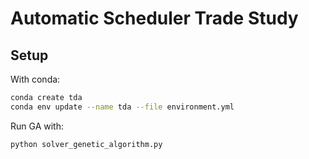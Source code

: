 # Automatic Scheduler Trade Study


## Setup 

With conda: 
```sh
conda create tda
conda env update --name tda --file environment.yml

```
Run GA with:
```sh
python solver_genetic_algorithm.py
```